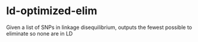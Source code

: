 # ld-optimized-elim
Given a list of SNPs in linkage disequilibrium, outputs the fewest possible to eliminate so none are in LD
